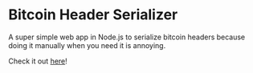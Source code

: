# Bitcoin Header Serializer
A super simple web app in Node.js to serialize bitcoin headers because doing it manually when you need it is annoying.

Check it out [here](https://bitcoin-header-serializer.glitch.me)!
